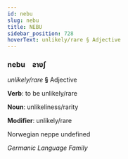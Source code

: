 ```yaml
---
id: nebu
slug: nebu
title: NEBU
sidebar_position: 728
hoverText: unlikely/rare § Adjective
---
```


### nebu&emsp;<span kind="abugida">ƨɿʋʃ</span>

*unlikely/rare* **§** Adjective

**Verb**: to be unlikely/rare

**Noun**: unlikeliness/rarity

**Modifier**: unlikely/rare

Norwegian neppe undefined

*Germanic Language Family*